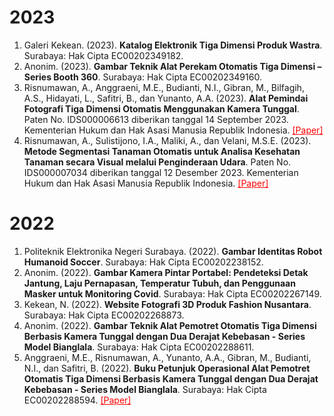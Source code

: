 # 2023
1. Galeri Kekean. (2023). **Katalog Elektronik Tiga Dimensi Produk Wastra**. Surabaya: Hak Cipta EC00202349182.
1. Anonim. (2023). **Gambar Teknik Alat Perekam Otomatis Tiga Dimensi – Series Booth 360**. Surabaya: Hak Cipta EC00202349160.
1. Risnumawan, A., Anggraeni, M.E., Budianti, N.I., Gibran, M., Bilfagih, A.S., Hidayati, L., Safitri, B., dan Yunanto, A.A. (2023). **Alat Pemindai Fotografi Tiga Dimensi Otomatis Menggunakan Kamera Tunggal**. Paten No. IDS000006613 diberikan tanggal 14 September 2023. Kementerian Hukum dan Hak Asasi Manusia Republik Indonesia. <a href="https://pdki-indonesia.dgip.go.id/detail/491f244ad24829b0b5afd1b6031fc458e3cac8dd8c7311e82be561734f5d9729?type=patent&keyword=ALAT+PEMINDAI+FOTOGRAFI+TIGA+DIMENSI+OTOMATIS+MENGGUNAKAN+KAMERA+TUNGGAL&nomor=S00202215136" style="color:red;">[Paper]</a>
1. Risnumawan, A., Sulistijono, I.A., Maliki, A., dan Velani, M.S.E. (2023). **Metode Segmentasi Tanaman Otomatis untuk Analisa Kesehatan Tanaman secara Visual melalui Penginderaan Udara**. Paten No. IDS000007034 diberikan tanggal 12 Desember 2023. Kementerian Hukum dan Hak Asasi Manusia Republik Indonesia. <a href="https://pdki-indonesia.dgip.go.id/detail/c2e5ad92555c3b6434ca66c0a683cb07e89a4148514bc0ba09858e98cf62dc44?nomor=S00202304020&type=patent&keyword=METODE%20SEGMENTASI%20TANAMAN%20OTOMATIS%20UNTUK%20ANALISA%20KESEHATAN%20TANAMAN%20SECARA%20VISUAL%20MELALUI%20PENGINDERAAN%20UDARA" style="color:red;">[Paper]</a>

# 2022
1. Politeknik Elektronika Negeri Surabaya. (2022). **Gambar Identitas Robot Humanoid Soccer**. Surabaya: Hak Cipta EC00202238152.
1. Anonim. (2022). **Gambar Kamera Pintar Portabel: Pendeteksi Detak Jantung, Laju Pernapasan, Temperatur Tubuh, dan Penggunaan Masker untuk Monitoring Covid**. Surabaya: Hak Cipta EC00202267149.
1. Kekean, N. (2022). **Website Fotografi 3D Produk Fashion Nusantara**. Surabaya: Hak Cipta EC00202268873.
1. Anonim. (2022). **Gambar Teknik Alat Pemotret Otomatis Tiga Dimensi Berbasis Kamera Tunggal dengan Dua Derajat Kebebasan - Series Model Bianglala**. Surabaya: Hak Cipta EC00202288611.
1. Anggraeni, M.E., Risnumawan, A., Yunanto, A.A., Gibran, M., Budianti, N.I., dan Safitri, B. (2022). **Buku Petunjuk Operasional Alat Pemotret Otomatis Tiga Dimensi Berbasis Kamera Tunggal dengan Dua Derajat Kebebasan - Series Model Bianglala**. Surabaya: Hak Cipta EC00202288594. <a href="https://pdki-indonesia.dgip.go.id/detail/020e694e7af2ea95d120bbd08de538d3a6afa7f6a8aa18785841f0cd9c915f0d?nomor=EC00202288594&type=copyright&keyword=Buku%20Petunjuk%20Operasional%20Alat%20Pemotret%20Otomatis%20Tiga%20Dimensi%20Berbasis%20Kamera%20Tunggal%20dengan%20Dua%20Derajat%20Kebebasan%20-%20Series%20Model%20Bianglala" style="color:red;">[Paper]</a>